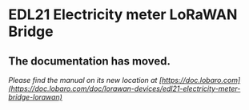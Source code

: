 # EDL21 Electricity meter LoRaWAN Bridge

## The documentation has moved.

*Please find the manual on its new location at [https://doc.lobaro.com](https://doc.lobaro.com/doc/lorawan-devices/edl21-electricity-meter-bridge-lorawan)*